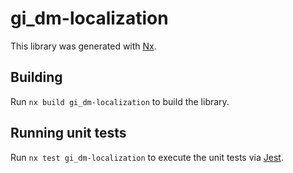 # gi_dm-localization

This library was generated with [Nx](https://nx.dev).

## Building

Run `nx build gi_dm-localization` to build the library.

## Running unit tests

Run `nx test gi_dm-localization` to execute the unit tests via [Jest](https://jestjs.io).
